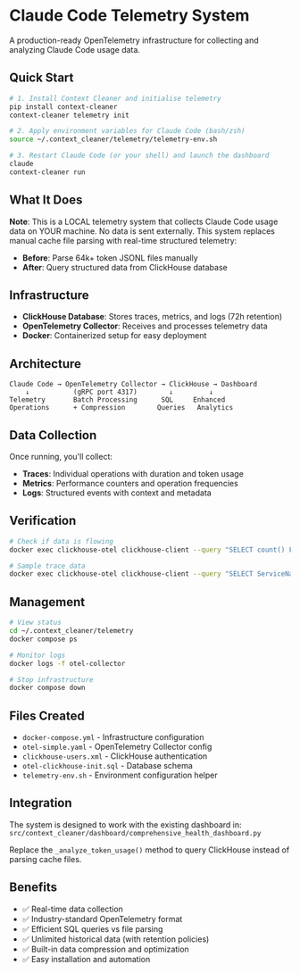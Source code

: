 # Claude Code Telemetry System

A production-ready OpenTelemetry infrastructure for collecting and analyzing Claude Code usage data.

## Quick Start

```bash
# 1. Install Context Cleaner and initialise telemetry
pip install context-cleaner
context-cleaner telemetry init

# 2. Apply environment variables for Claude Code (bash/zsh)
source ~/.context_cleaner/telemetry/telemetry-env.sh

# 3. Restart Claude Code (or your shell) and launch the dashboard
claude
context-cleaner run
```

## What It Does

**Note**: This is a LOCAL telemetry system that collects Claude Code usage data on YOUR machine. No data is sent externally. This system replaces manual cache file parsing with real-time structured telemetry:

- **Before**: Parse 64k+ token JSONL files manually
- **After**: Query structured data from ClickHouse database

## Infrastructure

- **ClickHouse Database**: Stores traces, metrics, and logs (72h retention)
- **OpenTelemetry Collector**: Receives and processes telemetry data
- **Docker**: Containerized setup for easy deployment

## Architecture

```
Claude Code → OpenTelemetry Collector → ClickHouse → Dashboard
    ↓           (gRPC port 4317)        ↓         ↓
Telemetry       Batch Processing      SQL     Enhanced
Operations      + Compression        Queries   Analytics
```

## Data Collection

Once running, you'll collect:

- **Traces**: Individual operations with duration and token usage
- **Metrics**: Performance counters and operation frequencies  
- **Logs**: Structured events with context and metadata

## Verification

```bash
# Check if data is flowing
docker exec clickhouse-otel clickhouse-client --query "SELECT count() FROM otel.otel_traces"

# Sample trace data  
docker exec clickhouse-otel clickhouse-client --query "SELECT ServiceName, SpanName, Duration FROM otel.otel_traces LIMIT 5"
```

## Management

```bash
# View status
cd ~/.context_cleaner/telemetry
docker compose ps

# Monitor logs
docker logs -f otel-collector

# Stop infrastructure
docker compose down
```

## Files Created

- `docker-compose.yml` - Infrastructure configuration
- `otel-simple.yaml` - OpenTelemetry Collector config
- `clickhouse-users.xml` - ClickHouse authentication
- `otel-clickhouse-init.sql` - Database schema
- `telemetry-env.sh` - Environment configuration helper

## Integration

The system is designed to work with the existing dashboard in:
`src/context_cleaner/dashboard/comprehensive_health_dashboard.py`

Replace the `_analyze_token_usage()` method to query ClickHouse instead of parsing cache files.

## Benefits

- ✅ Real-time data collection
- ✅ Industry-standard OpenTelemetry format
- ✅ Efficient SQL queries vs file parsing
- ✅ Unlimited historical data (with retention policies)
- ✅ Built-in data compression and optimization
- ✅ Easy installation and automation
